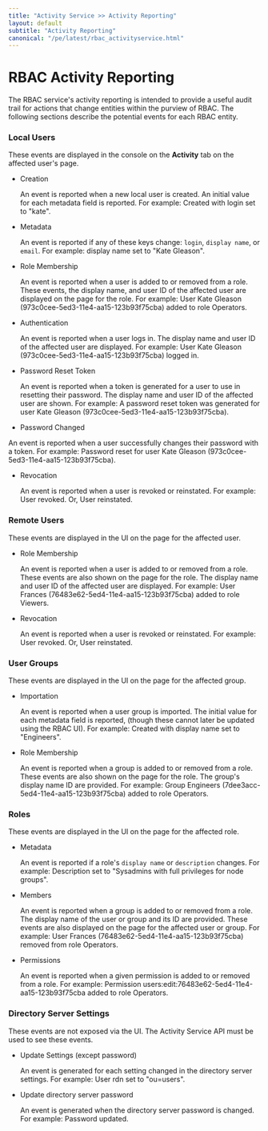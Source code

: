 ```yaml
---
title: "Activity Service >> Activity Reporting"
layout: default
subtitle: "Activity Reporting"
canonical: "/pe/latest/rbac_activityservice.html"
---
```


# RBAC Activity Reporting

The RBAC service's activity reporting is intended to provide a useful
audit trail for actions that change entities within the purview of
RBAC. The following sections describe the potential events for each RBAC entity.

### Local Users

These events are displayed in the console on the **Activity** tab on the affected user's page.

 * Creation

 	An event is reported when a new local user is created. An initial value for each metadata field is reported. For example: Created with login set to "kate".

 * Metadata

   An event is reported if any of these keys change: `login`, `display name`, or `email`. For example: display name set to "Kate Gleason".

 * Role Membership

   An event is reported when a user is added to or removed from a role. These events, the display name, and user ID of the affected user are displayed on the page for the role. For example: User Kate Gleason (973c0cee-5ed3-11e4-aa15-123b93f75cba) added to role Operators.
 * Authentication

   An event is reported when a user logs in. The display name and user ID of the affected user are displayed. For example: User Kate Gleason (973c0cee-5ed3-11e4-aa15-123b93f75cba) logged in.
 * Password Reset Token

   An event is reported when a token is generated for a user to use in resetting their password. The display name and user ID of the affected user are shown. For example: A password reset token was generated for user Kate Gleason (973c0cee-5ed3-11e4-aa15-123b93f75cba).
 * Password Changed

  An event is reported when a user successfully changes their password with a token. For example: Password reset for user Kate Gleason (973c0cee-5ed3-11e4-aa15-123b93f75cba).
 * Revocation

   An event is reported when a user is revoked or reinstated. For example: User revoked.
   Or, User reinstated.

### Remote Users

These events are displayed in the UI on the page for the affected user.

 * Role Membership

   An event is reported when a user is added to or removed from a role. These events are also shown on the page for the role. The display name and user ID of the affected user are displayed. For example: User Frances (76483e62-5ed4-11e4-aa15-123b93f75cba) added to role Viewers.
 * Revocation

   An event is reported when a user is revoked or reinstated. For example: User revoked. Or, User reinstated.

### User Groups

These events are displayed in the UI on the page for the affected group.

 * Importation

   An event is reported when a user group is imported. The initial value for each metadata field is reported, (though these cannot later be updated using the RBAC UI). For example: Created with display name set to "Engineers".
 * Role Membership

   An event is reported when a group is added to or removed from a role. These events are also shown on the page for the role. The group's display name ID are provided. For example: Group Engineers (7dee3acc-5ed4-11e4-aa15-123b93f75cba) added to role Operators.

### Roles

These events are displayed in the UI on the page for the affected role.

 * Metadata

   An event is reported if a role's `display name` or `description` changes. For example: Description set to "Sysadmins with full privileges for node groups".
 * Members

   An event is reported when a group is added to or removed from a role. The display name of the user or group and its ID are provided. These events are also displayed on the page for the affected user or group. For example: User Frances (76483e62-5ed4-11e4-aa15-123b93f75cba) removed from role Operators.
 * Permissions

   An event is reported when a given permission is added to or removed from a role. For example: Permission users:edit:76483e62-5ed4-11e4-aa15-123b93f75cba added to role Operators.

### Directory Server Settings

These events are not exposed via the UI. The Activity Service API must be used to see these events.

 * Update Settings (except password)

   An event is generated for each setting changed in the directory server settings. For example: User rdn set to "ou=users".
 * Update directory server password

   An event is generated when the directory server password is changed. For example: Password updated.
